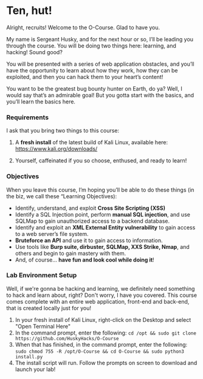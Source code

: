 # Ten, hut!

Alright, recruits! Welcome to the O-Course. Glad to have you.

My name is Sergeant Husky, and for the next hour or so, I’ll be leading you through the course. You will be doing two things here: learning, and hacking! Sound good?

You will be presented with a series of web application obstacles, and you’ll have the opportunity to learn about how they work, how they can be exploited, and then you can hack them to your heart’s content!

You want to be the greatest bug bounty hunter on Earth, do ya? Well, I would say that’s an admirable goal! But you gotta start with the basics, and you’ll learn the basics here. 

### Requirements

I ask that you bring two things to this course:

1. A **fresh install** of the latest build of Kali Linux, available here: https://www.kali.org/downloads/

2. Yourself, caffeinated if you so choose, enthused, and ready to learn!

### Objectives

When you leave this course, I’m hoping you’ll be able to do these things (in the biz, we call these “Learning Objectives):

- Identify, understand, and exploit **Cross Site Scripting (XSS)**
-	Identify a SQL Injection point, perform **manual SQL injection**, and use SQLMap to gain unauthorized access to a backend database.
-	Identify and exploit an **XML External Entity vulnerability** to gain access to a web server’s file system.
-	**Bruteforce an API** and use it to gain access to information.
-	Use tools like **Burp suite, dirbuster, SQLMap, XXS Strike, Nmap**, and others and begin to gain mastery with them.
-	And, of course… **have fun and look cool while doing it**!

### Lab Environment Setup

Well, if we're gonna be hacking and learning, we definitely need something to hack and learn about, right? Don't worry, I have you covered. This course comes complete with an entire web application, front-end and back-end, that is created locally just for you!

1. In your fresh install of Kali Linux, right-click on the Desktop and select "Open Terminal Here"
2. In the command prompt, enter the following:
`cd /opt && sudo git clone https://github.com/HuskyHacks/O-Course`
3. When that has finished, in the command prompt, enter the following:
`sudo chmod 755 -R /opt/O-Course && cd O-Course && sudo python3 install.py`
4. The install script will run. Follow the prompts on screen to download and launch your lab!

##
